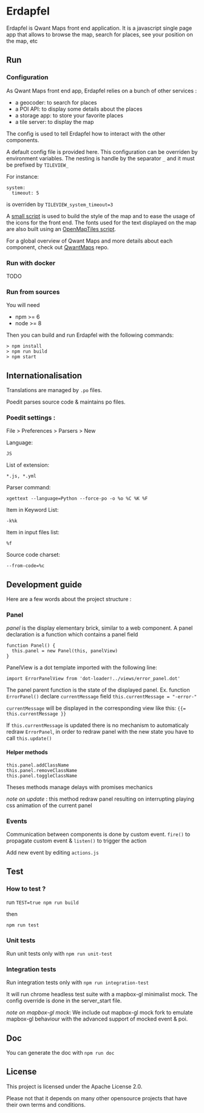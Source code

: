 # Erdapfel

Erdapfel is Qwant Maps front end application. It is a javascript single page app that allows to browse the map, search for places, see your position on the map, etc


## Run

### Configuration

As Qwant Maps front end app, Erdapfel relies on a bunch of other services :
* a geocoder: to search for places
* a POI API: to display some details about the places
* a storage app: to store your favorite places
* a tile server: to display the map

The config is used to tell Erdapfel how to interact with the other components.

A default config file is provided here. This configuration can be overriden by environment variables.
The nesting is handle by the separator `_` and it must be prefixed by `TILEVIEW_`

For instance:
```
system:
  timeout: 5
```  

is overriden by `TILEVIEW_system_timeout=3`

A [small script](https://github.com/QwantResearch/map-style-builder) is used to build the style of the map and to ease the usage of the icons for the front end. The fonts used for the text displayed on the map are also built using an [OpenMapTiles script](https://github.com/QwantResearch/fonts).

For a global overview of Qwant Maps and more details about each component, check out [QwantMaps](https://github.com/QwantResearch/qwantmaps/) repo.

### Run with docker

TODO

### Run from sources

You will need

- npm >= 6
- node >= 8

Then you can build and run Erdapfel with the following commands:

```
> npm install
> npm run build
> npm start
```

## Internationalisation

Translations are managed by `.po` files.

Poedit parses source code & maintains po files.

### Poedit settings :

File > Preferences > Parsers > New

Language:

```
JS
```
List of extension:
```
*.js, *.yml
```
Parser command:
```
xgettext --language=Python --force-po -o %o %C %K %F
```
Item in Keyword List:
```
-k%k
```
Item in input files list:
```
%f
```
Source code charset:
```
--from-code=%c
```


## Development guide

Here are a few words about the project structure :

### Panel
 _panel_ is the display elementary brick, similar to a web component.
 A panel declaration is a function which contains a panel field

```
function Panel() {
  this.panel = new Panel(this, panelView)
}
```

PanelView is a dot template imported with the following line:

```
import ErrorPanelView from 'dot-loader!../views/error_panel.dot'

```

The panel parent function is the state of the displayed panel.
Ex. function `ErrorPanel()` declare `currentMessage` field
`this.currentMessage = "-error-"`

`currentMessage` will be displayed in the corresponding view like this:
`{{= this.currentMessage }}`

If `this.currentMessage` is updated there is no mechanism to automaticaly redraw `ErrorPanel`, in order to redraw panel with the new state you have to call `this.update()`

#### Helper methods
```
this.panel.addClassName
this.panel.removeClassName
this.panel.toggleClassName
```

Theses methods manage delays with promises mechanics

*note on update* : this method redraw panel resulting on interrupting playing css animation of the current panel

### Events
Communication between components is done by custom event. `fire()` to propagate custom event & `listen()` to trigger the action

Add new event by editing `actions.js`

## Test

### How to test ?
run
`TEST=true npm run build`

then

`npm run test`

### Unit tests
Run unit tests only with `npm run unit-test`


### Integration tests
Run integration tests only with `npm run integration-test`

It will run chrome headless test suite with a mapbox-gl minimalist mock. The config override is done in the server_start file.

*note on mapbox-gl mock*: We include out mapbox-gl mock fork to emulate mapbox-gl behaviour with the advanced support of mocked event & poi.

## Doc
You can generate the doc with `npm run doc`


## License

This project is licensed under the Apache License 2.0.

Please not that it depends on many other opensource projects that have their own terms and conditions.
